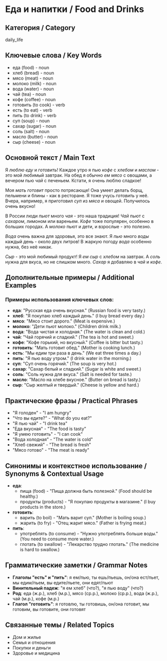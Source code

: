 # Еда и напитки / Food and Drinks

## Категория / Category
daily_life


## Ключевые слова / Key Words
- еда (food) - noun
- хлеб (bread) - noun
- мясо (meat) - noun
- молоко (milk) - noun
- вода (water) - noun
- чай (tea) - noun
- кофе (coffee) - noun
- готовить (to cook) - verb
- есть (to eat) - verb
- пить (to drink) - verb
- суп (soup) - noun
- сахар (sugar) - noun
- соль (salt) - noun
- масло (butter) - noun
- сыр (cheese) - noun

## Основной текст / Main Text

Я *люблю* *еду* и *готовить*! Каждое утро я пью *кофе* с *хлебом* и *маслом* - это мой любимый завтрак. На обед я обычно *ем* *мясо* с овощами, а вечером пью *чай* с печеньем. Кстати, я очень люблю сладкое!

Моя *мать* *готовит* просто потрясающе! Она умеет делать борщ, пельмени и блины - как в ресторане. Я тоже учусь *готовить* у неё. Вчера, например, я приготовил *суп* из *мяса* и овощей. Получилось очень вкусно!

В России люди *пьют* много *чая* - это наша традиция! *Чай* пьют с *сахаром*, лимоном или вареньем. *Кофе* тоже популярен, особенно в больших городах. А *молоко* пьют и дети, и взрослые - это полезно.

*Вода* очень важна для здоровья, это все знают. Я *пью* много *воды* каждый день - около двух литров! В жаркую погоду *вода* особенно нужна, без неё никак.

*Сыр* - это мой любимый продукт! Я *ем* *сыр* с *хлебом* на завтрак. А *соль* нужна для вкуса, но не слишком много. *Сахар* я добавляю в *чай* и *кофе*.

## Дополнительные примеры / Additional Examples

### Примеры использования ключевых слов:
- **еда**: "Русская еда очень вкусная." (Russian food is very tasty.)
- **хлеб**: "Я покупаю хлеб каждый день." (I buy bread every day.)
- **мясо**: "Мясо стоит дорого." (Meat is expensive.)
- **молоко**: "Дети пьют молоко." (Children drink milk.)
- **вода**: "Вода чистая и холодная." (The water is clean and cold.)
- **чай**: "Чай горячий и сладкий." (The tea is hot and sweet.)
- **кофе**: "Кофе горький, но вкусный." (Coffee is bitter but tasty.)
- **готовить**: "Мать готовит обед." (Mother is cooking lunch.)
- **есть**: "Мы едим три раза в день." (We eat three times a day.)
- **пить**: "Я пью воду утром." (I drink water in the morning.)
- **суп**: "Суп очень горячий." (The soup is very hot.)
- **сахар**: "Сахар белый и сладкий." (Sugar is white and sweet.)
- **соль**: "Соль нужна для вкуса." (Salt is needed for taste.)
- **масло**: "Масло на хлебе вкусное." (Butter on bread is tasty.)
- **сыр**: "Сыр желтый и твердый." (Cheese is yellow and hard.)

## Практические фразы / Practical Phrases

- "Я голоден" - "I am hungry"
- "Что вы едите?" - "What do you eat?"
- "Я пью чай" - "I drink tea"
- "Еда вкусная" - "The food is tasty"
- "Я умею готовить" - "I can cook"
- "Вода холодная" - "The water is cold"
- "Хлеб свежий" - "The bread is fresh"
- "Мясо готово" - "The meat is ready"

## Синонимы и контекстное использование / Synonyms & Contextual Usage

- **еда**: 
  - пища (food) - "Пища должна быть полезной." (Food should be healthy.)
  - продукты (products) - "Я покупаю продукты в магазине." (I buy products in the store.)
- **готовить**: 
  - варить (to boil) - "Мать варит суп." (Mother is boiling soup.)
  - жарить (to fry) - "Отец жарит мясо." (Father is frying meat.)
- **пить**: 
  - употреблять (to consume) - "Нужно употреблять больше воды." (You need to consume more water.)
  - глотать (to swallow) - "Лекарство трудно глотать." (The medicine is hard to swallow.)

## Грамматические заметки / Grammar Notes

- **Глаголы "есть" и "пить"**: я ем/пью, ты ешь/пьешь, он/она ест/пьет, мы едим/пьем, вы едите/пьете, они едят/пьют
- **Винительный падеж**: "я ем хлеб" (что?), "я пью воду" (что?)
- **Род**: еда (ж.р.), хлеб (м.р.), мясо (ср.р.), молоко (ср.р.), вода (ж.р.), чай (м.р.), кофе (м.р.)
- **Глагол "готовить"**: я готовлю, ты готовишь, он/она готовит, мы готовим, вы готовите, они готовят

## Связанные темы / Related Topics

- Дом и жилье
- Семья и отношения
- Покупки и деньги
- Здоровье и медицина
